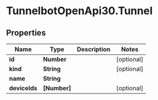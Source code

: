 # TunnelbotOpenApi30.Tunnel

## Properties

Name | Type | Description | Notes
------------ | ------------- | ------------- | -------------
**id** | **Number** |  | [optional] 
**kind** | **String** |  | [optional] 
**name** | **String** |  | 
**deviceIds** | **[Number]** |  | [optional] 


